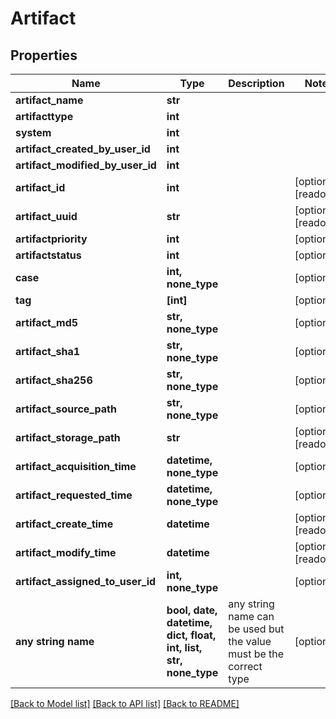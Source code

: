 # Artifact


## Properties
Name | Type | Description | Notes
------------ | ------------- | ------------- | -------------
**artifact_name** | **str** |  | 
**artifacttype** | **int** |  | 
**system** | **int** |  | 
**artifact_created_by_user_id** | **int** |  | 
**artifact_modified_by_user_id** | **int** |  | 
**artifact_id** | **int** |  | [optional] [readonly] 
**artifact_uuid** | **str** |  | [optional] [readonly] 
**artifactpriority** | **int** |  | [optional] 
**artifactstatus** | **int** |  | [optional] 
**case** | **int, none_type** |  | [optional] 
**tag** | **[int]** |  | [optional] 
**artifact_md5** | **str, none_type** |  | [optional] 
**artifact_sha1** | **str, none_type** |  | [optional] 
**artifact_sha256** | **str, none_type** |  | [optional] 
**artifact_source_path** | **str, none_type** |  | [optional] 
**artifact_storage_path** | **str** |  | [optional] [readonly] 
**artifact_acquisition_time** | **datetime, none_type** |  | [optional] 
**artifact_requested_time** | **datetime, none_type** |  | [optional] 
**artifact_create_time** | **datetime** |  | [optional] [readonly] 
**artifact_modify_time** | **datetime** |  | [optional] [readonly] 
**artifact_assigned_to_user_id** | **int, none_type** |  | [optional] 
**any string name** | **bool, date, datetime, dict, float, int, list, str, none_type** | any string name can be used but the value must be the correct type | [optional]

[[Back to Model list]](../README.md#documentation-for-models) [[Back to API list]](../README.md#documentation-for-api-endpoints) [[Back to README]](../README.md)


